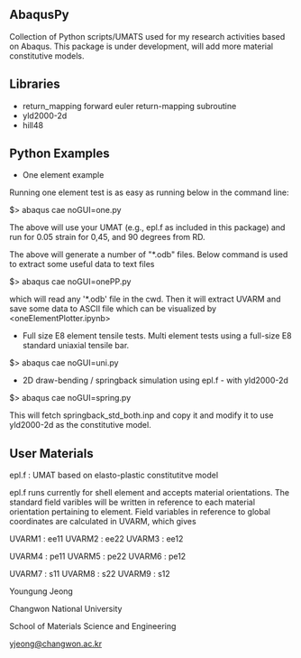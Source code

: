 AbaqusPy
--------
Collection of Python scripts/UMATS used for my research activities based on Abaqus.
This package is under development, will add more material constitutive models.


Libraries
---------
* return_mapping
  forward euler return-mapping subroutine
* yld2000-2d
* hill48


Python Examples
---------------
* One element example

 Running one element test is as easy as running below in the command line:

$> abaqus cae noGUI=one.py


The above will use your UMAT (e.g., epl.f as included in this package) and run for
0.05 strain for 0,45, and 90 degrees from RD.

The above will generate a number of "*.odb" files.
Below command is used to extract some useful data to text files

$> abaqus cae noGUI=onePP.py

which will read any '*.odb' file in the cwd. Then it will extract UVARM and save some data to
ASCII file which can be visualized by <oneElementPlotter.ipynb>


* Full size E8 element tensile tests.
 Multi element tests using a full-size E8 standard uniaxial tensile bar.

 $> abaqus cae noGUI=uni.py

* 2D draw-bending / springback simulation using epl.f - with yld2000-2d

 $> abaqus cae noGUI=spring.py

 This will fetch springback_std_both.inp and copy it and modify it to use
 yld2000-2d as the constitutive model.


User Materials
--------------
epl.f : UMAT based on elasto-plastic constitutitve model

epl.f runs currently for shell element and accepts material orientations.
The standard field varibles will be written in reference to each
material orientation pertaining to element. Field variables in reference to
global coordinates are calculated in UVARM, which gives

UVARM1 : ee11
UVARM2 : ee22
UVARM3 : ee12

UVARM4 : pe11
UVARM5 : pe22
UVARM6 : pe12

UVARM7 : s11
UVARM8 : s22
UVARM9 : s12

Youngung Jeong

Changwon National University

School of Materials Science and Engineering

yjeong@changwon.ac.kr
